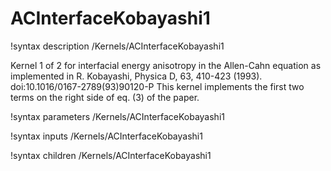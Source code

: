 # ACInterfaceKobayashi1

!syntax description /Kernels/ACInterfaceKobayashi1

Kernel 1 of 2 for interfacial energy anisotropy in the Allen-Cahn equation as
implemented in R. Kobayashi, Physica D, 63, 410-423 (1993).
doi:10.1016/0167-2789(93)90120-P
This kernel implements the first two terms on the right side of eq. (3) of the paper.

!syntax parameters /Kernels/ACInterfaceKobayashi1

!syntax inputs /Kernels/ACInterfaceKobayashi1

!syntax children /Kernels/ACInterfaceKobayashi1
